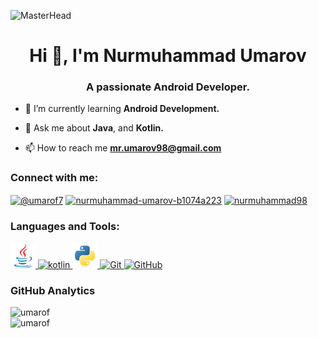 ![MasterHead](https://miro.medium.com/v2/resize:fit:1358/1*zy5IG2inEQSqeWyPJ7vo-g.gif)
<h1 align="center">Hi 👋, I'm Nurmuhammad Umarov</h1>
<h3 align="center">A passionate Android Developer.</h3>


- 🌱 I’m currently learning **Android Development.**

- 💬 Ask me about **Java**, and **Kotlin.**

- 📫 How to reach me **mr.umarov98@gmail.com**

<h3 align="left">Connect with me:</h3>
<p align="left">
<a href="https://twitter.com/@umarof7" target="blank"><img align="center" src="https://raw.githubusercontent.com/rahuldkjain/github-profile-readme-generator/master/src/images/icons/Social/twitter.svg" alt="@umarof7" height="30" width="40" /></a>
<a href="https://linkedin.com/in/nurmuhammad-umarov-b1074a223" target="blank"><img align="center" src="https://raw.githubusercontent.com/rahuldkjain/github-profile-readme-generator/master/src/images/icons/Social/linked-in-alt.svg" alt="nurmuhammad-umarov-b1074a223" height="30" width="40" /></a>
<a href="https://discord.gg/nurmuhammad98" target="blank"><img align="center" src="https://raw.githubusercontent.com/rahuldkjain/github-profile-readme-generator/master/src/images/icons/Social/discord.svg" alt="nurmuhammad98" height="30" width="40" /></a>
</p>

<h3 align="left">Languages and Tools:</h3>
<p align="left"> <a href="https://www.java.com" target="_blank" rel="noreferrer"> <img src="https://raw.githubusercontent.com/devicons/devicon/master/icons/java/java-original.svg" alt="java" width="40" height="40"/> </a> <a href="https://kotlinlang.org" target="_blank" rel="noreferrer"> <img src="https://www.vectorlogo.zone/logos/kotlinlang/kotlinlang-icon.svg" alt="kotlin" width="40" height="40"/> </a> <a href="https://www.python.org" target="_blank" rel="noreferrer"> <img src="https://raw.githubusercontent.com/devicons/devicon/master/icons/python/python-original.svg" alt="python" width="40" height="40"/> </a>   <a href="https://git-scm.com/" target="_blank" rel="noreferrer">
    <img src="https://img.icons8.com/color/64/000000/git.png" alt="Git" width="40" height="40"/>
  </a>
 
  <a href="https://github.com" target="_blank" rel="noreferrer">
    <img src="https://img.icons8.com/color/64/000000/github.png" alt="GitHub" width="40" height="40"/>
  </a> </p>



<h3 align="left">GitHub Analytics</h3>

<p><img align="left" src="https://github-readme-stats.vercel.app/api/top-langs?username=umarof&show_icons=true&locale=en&layout=compact&theme=dark" alt="umarof" width="400" /></p>

<p>&nbsp;<img align="left" src="https://github-readme-stats.vercel.app/api?username=umarof&show_icons=true&locale=en&theme=dark" alt="umarof" width="400" /></p>





